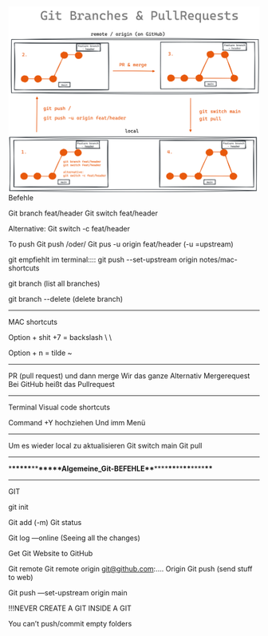 ![Git branches diagram](image.png)
Befehle

Git branch feat/header
Git switch feat/header

Alternative:
Git switch -c feat/header

To push
Git push
/oder/
Git pus -u origin feat/header
(-u =upstream)

git empfiehlt im terminal::::
git push --set-upstream origin notes/mac-shortcuts

git branch
(list all branches)

git branch --delete <branchname>
(delete branch)

---

MAC shortcuts

Option + shit +7 = backslash \ \

Option + n = tilde ~

---

PR (pull request) und dann merge
Wir das ganze
Alternativ Mergerequest
Bei GitHub heißt das Pullrequest

---

Terminal Visual code shortcuts

Command +Y
hochziehen
Und imm Menü

---

Um es wieder local zu aktualisieren
Git switch main
Git pull

---

\***\*\*\*\*\***\*\***\*\*\*\*\***Algemeine_Git-BEFEHLE**\*\***\*\*\*\***\*\***\*\***\*\***\*\*\*\***\*\***

---

GIT

git init

Git add (-m)
Git status

Git log —online
(Seeing all the changes)

Get Git Website to GitHub

Git remote
Git remote origin git@github.com:….
Origin
Git push (send stuff to web)

Git push —set-upstream origin main

!!!NEVER CREATE A GIT INSIDE A GIT

You can’t push/commit empty folders
